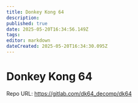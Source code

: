 ```yaml
---
title: Donkey Kong 64
description: 
published: true
date: 2025-05-20T16:34:56.149Z
tags: 
editor: markdown
dateCreated: 2025-05-20T16:34:30.095Z
---
```


# Donkey Kong 64

Repo URL: https://gitlab.com/dk64_decomp/dk64

